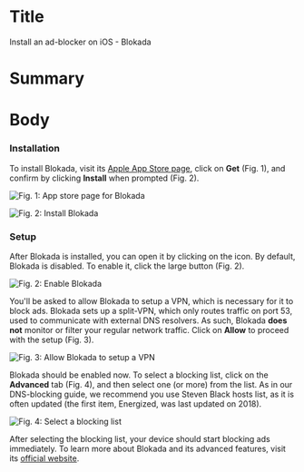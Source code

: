 # Title #
Install an ad-blocker on iOS - Blokada

# Summary #

# Body #

### Installation ###

To install Blokada, visit its [Apple App Store page](https://apps.apple.com/us/app/blokada/id1508341781), click on
**Get** (Fig. 1), and confirm by clicking **Install** when prompted (Fig. 2).

![Fig. 1: App store page for Blokada](../images/ios/blockada-app-store.jpg)

![Fig. 2: Install Blokada](../images/ios/blockada-install.png)

### Setup ###

After Blokada is installed, you can open it by clicking on the icon. By default, Blokada is disabled. To enable it, click the large button (Fig. 2).

![Fig. 2: Enable Blokada](../images/ios/blockada-enable.jpg)

You'll be asked to allow Blokada to setup a VPN, which is necessary for it to block ads. Blokada sets up a split-VPN,
which only routes traffic on port 53, used to communicate with external DNS resolvers. As such, Blokada **does not**
monitor or filter your regular network traffic. Click on **Allow** to proceed with the setup (Fig. 3).

![Fig. 3: Allow Blokada to setup a VPN](../images/ios/blockada-vpn.jpg)

Blokada should be enabled now. To select a blocking list, click on the **Advanced** tab (Fig. 4), and then select one
(or more) from the list. As in our DNS-blocking guide, we recommend you use Steven Black hosts list, as it is often
updated (the first item, Energized, was last updated on 2018).

![Fig. 4: Select a blocking list](../images/ios/blockada-lists.jpg)

After selecting the blocking list, your device should start blocking ads immediately. To learn more about Blokada and
its advanced features, visit its [official website](https://blokada.org/).
